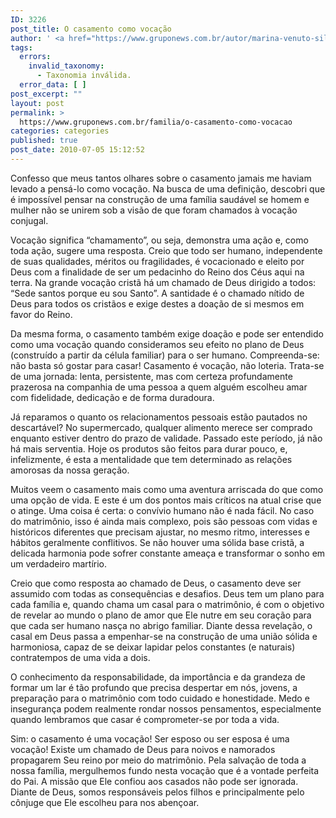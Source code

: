 ```yaml
---
ID: 3226
post_title: O casamento como vocação
author: ' <a href="https://www.gruponews.com.br/autor/marina-venuto-silva" rel="tag">Marina Venuto Silva</a>'
tags:
  errors:
    invalid_taxonomy:
      - Taxonomia inválida.
  error_data: [ ]
post_excerpt: ""
layout: post
permalink: >
  https://www.gruponews.com.br/familia/o-casamento-como-vocacao
categories: categories
published: true
post_date: 2010-07-05 15:12:52
---
```

Confesso que meus tantos olhares sobre o casamento jamais me haviam levado a pensá-lo como vocação. Na busca de uma definição, descobri que é impossível pensar na construção de uma família saudável se homem e mulher não se unirem sob a visão de que foram chamados à vocação conjugal.

Vocação significa “chamamento”, ou seja, demonstra uma ação e, como toda ação, sugere uma resposta. Creio que todo ser humano, independente de suas qualidades, méritos ou fragilidades, é vocacionado e eleito por Deus com a finalidade de ser um pedacinho do Reino dos Céus aqui na terra. Na grande vocação cristã há um chamado de Deus dirigido a todos: “Sede santos porque eu sou Santo”. A santidade é o chamado nítido de Deus para todos os cristãos e exige destes a doação de si mesmos em favor do Reino.

Da mesma forma, o casamento também exige doação e pode ser entendido como uma vocação quando consideramos seu efeito no plano de Deus (construído a partir da célula familiar) para o ser humano. Compreenda-se: não basta só gostar para casar! Casamento é vocação, não loteria. Trata-se de uma jornada: lenta, persistente, mas com certeza profundamente prazerosa na companhia de uma pessoa a quem alguém escolheu amar com fidelidade, dedicação e de forma duradoura.

Já reparamos o quanto os relacionamentos pessoais estão pautados no descartável? No supermercado, qualquer alimento merece ser comprado enquanto estiver dentro do prazo de validade. Passado este período, já não há mais serventia. Hoje os produtos são feitos para durar pouco, e, infelizmente, é esta a mentalidade que tem determinado as relações amorosas da nossa geração.

Muitos veem o casamento mais como uma aventura arriscada do que como uma opção de vida. E este é um dos pontos mais críticos na atual crise que o atinge. Uma coisa é certa: o convívio humano não é nada fácil. No caso do matrimônio, isso é ainda mais complexo, pois são pessoas com vidas e históricos diferentes que precisam ajustar, no mesmo ritmo, interesses e hábitos geralmente conflitivos. Se não houver uma sólida base cristã, a delicada harmonia pode sofrer constante ameaça e transformar o sonho em um verdadeiro martírio.

Creio que como resposta ao chamado de Deus, o casamento deve ser assumido com todas as consequências e desafios. Deus tem um plano para cada família e, quando chama um casal para o matrimônio, é com o objetivo de revelar ao mundo o plano de amor que Ele nutre em seu coração para que cada ser humano nasça no abrigo familiar. Diante dessa revelação, o casal em Deus passa a empenhar-se na construção de uma união sólida e harmoniosa, capaz de se deixar lapidar pelos constantes (e naturais) contratempos de uma vida a dois.

O conhecimento da responsabilidade, da importância e da grandeza de formar um lar é tão profundo que precisa despertar em nós, jovens, a preparação para o matrimônio com todo cuidado e honestidade. Medo e insegurança podem realmente rondar nossos pensamentos, especialmente quando lembramos que casar é comprometer-se por toda a vida.

Sim: o casamento é uma vocação! Ser esposo ou ser esposa é uma vocação! Existe um chamado de Deus para noivos e namorados propagarem Seu reino por meio do matrimônio. Pela salvação de toda a nossa família, mergulhemos fundo nesta vocação que é a vontade perfeita do Pai. A missão que Ele confiou aos casados não pode ser ignorada. Diante de Deus, somos responsáveis pelos filhos e principalmente pelo cônjuge que Ele escolheu para nos abençoar.